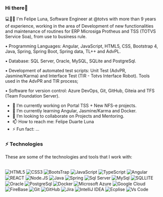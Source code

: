 ### Hi there👋

💻👨‍💻 I'm Felipe Luna, Software Engineer at @totvs with more than 9 years of experience, working in the area of ​​Development of new functionalities and maintenance of routines for ERP Microsiga Protheus and TSS (TOTVS Service Soa), from use to business rule.

• Programming Languages: Angular, JavaScript, HTML5, CSS, Bootstrap 4, Java, Spring, Spring Boot, Spring data, TL++ and AdvPL.

• Database: SQL Server, Oracle, MySQL, SQLite and PostgreSql.

• Development of automated test scripts: Unit Test (AdvPR, Jasmine/Karma) and Interface Test (TIR - Totvs Interface Robot). Tools used in the AdvPR and TIR process;

• Software for version control: Azure DevOps, Git, GitHub, Giteia and TFS (Team Foundation Server).


- 🔭 I’m currently working on Portal TSS + New NFS-e projects.
- 🌱 I’m currently learning Angular, Jasmine/Karma and Docker.
- 👯 I’m looking to collaborate on Projects and Mentoring.
- 📫 How to reach me: Felipe Duarte Luna
- ⚡ Fun fact: ...


### ⚡ Technologies
These are some of the technologies and tools that I work with:


<div style="display: inline_block"><br/>
  <img  align="center" alt="HTML5" src="https://img.shields.io/badge/HTML5-E34F26?style=for-the-badge&logo=html5&logoColor=white" />
  <img align="center" alt="CSS3" src="https://img.shields.io/badge/CSS3-1572B6?style=for-the-badge&logo=css3&logoColor=white" />
  <img align="center" alt="BootsTrap" src="https://img.shields.io/badge/Bootstrap-563D7C?style=for-the-badge&logo=bootstrap&logoColor=white" />
  <img align="center" alt="JavaScript" src="https://img.shields.io/badge/JavaScript-F7DF1E?style=for-the-badge&logo=javascript&logoColor=black" />
  <img align="center" alt="TypeScript" src="https://img.shields.io/badge/TypeScript-007ACC?style=for-the-badge&logo=typescript&logoColor=white" />
  <img align="center" alt="Angular" src="https://img.shields.io/badge/Angular-DD0031?style=for-the-badge&logo=angular&logoColor=white" />
  <img align="center" alt="REACT" src="https://img.shields.io/badge/React-20232A?style=for-the-badge&logo=react&logoColor=61DAFB" />
  <img align="center" alt="Node.JS" src="https://img.shields.io/badge/Node.js-43853D?style=for-the-badge&logo=node.js&logoColor=white" />
  <img align="center" alt="Java" src="https://img.shields.io/badge/Java-ED8B00?style=for-the-badge&logo=openjdk&logoColor=white" />
  <img align="center" alt="Spring" src="https://img.shields.io/badge/Spring-6DB33F?style=for-the-badge&logo=spring&logoColor=white" />
  <img align="center" alt="Sql Server" src="https://img.shields.io/badge/Microsoft_SQL_Server-CC2927?style=for-the-badge&logo=microsoft-sql-server&logoColor=white" />
  <img align="center" alt="MySql" src="https://img.shields.io/badge/MySQL-005C84?style=for-the-badge&logo=mysql&logoColor=white" />
  <img align="center" alt="SQLLITE" src="https://img.shields.io/badge/SQLite-07405E?style=for-the-badge&logo=sqlite&logoColor=white" />
  <img align="center" alt="Oracle" src="https://img.shields.io/badge/Oracle-F80000?style=for-the-badge&logo=oracle&logoColor=black" />
  <img align="center" alt="PostgreSql" src="https://img.shields.io/badge/PostgreSQL-316192?style=for-the-badge&logo=postgresql&logoColor=white" />
  <img  align="center" alt="Docker" src="https://img.shields.io/badge/Docker-2CA5E0?style=for-the-badge&logo=docker&logoColor=white" />
  <img  align="center" alt="Microsoft Azure" src="https://img.shields.io/badge/microsoft%20azure-0089D6?style=for-the-badge&logo=microsoft-azure&logoColor=white" />
  <img  align="center" alt="Google Cloud" src="https://img.shields.io/badge/Google_Cloud-4285F4?style=for-the-badge&logo=google-cloud&logoColor=white" />
  <img  align="center" alt="FireBase" src="https://img.shields.io/badge/firebase-ffca28?style=for-the-badge&logo=firebase&logoColor=black" />
  <img  align="center" alt="Git" src="https://img.shields.io/badge/GIT-E44C30?style=for-the-badge&logo=git&logoColor=white" />
  <img  align="center" alt="GitHub" src="https://img.shields.io/badge/GitHub-100000?style=for-the-badge&logo=github&logoColor=white" />
  <img align="center" alt="Jira" src="https://img.shields.io/badge/Jira-0052CC?style=for-the-badge&logo=Jira&logoColor=white" />
  <img  align="center" alt="IntelliJ IDEA" src="https://img.shields.io/badge/IntelliJ_IDEA-000000.svg?style=for-the-badge&logo=intellij-idea&logoColor=white" />
  <img  align="center" alt="Ecplise" src="https://img.shields.io/badge/Eclipse-2C2255?style=for-the-badge&logo=eclipse&logoColor=white" />
  <img  align="center" alt="Vs Code" src="https://img.shields.io/badge/VSCode-0078D4?style=for-the-badge&logo=visual%20studio%20code&logoColor=white" />

  
</div>
